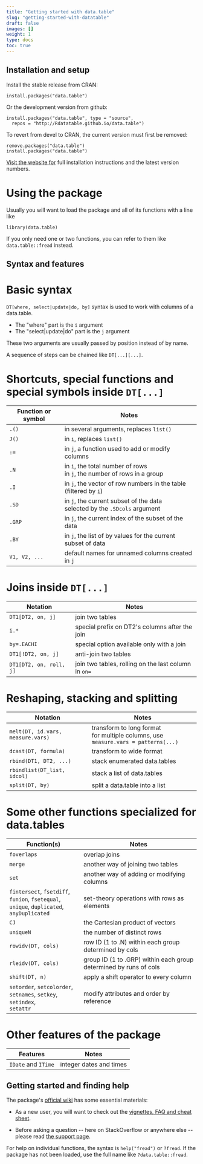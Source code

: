 ```yaml
---
title: "Getting started with data.table"
slug: "getting-started-with-datatable"
draft: false
images: []
weight: 1
type: docs
toc: true
---
```


## Installation and setup
Install the stable release from CRAN:

    install.packages("data.table")       

Or the development version from github:

    install.packages("data.table", type = "source", 
      repos = "http://Rdatatable.github.io/data.table")

To revert from devel to CRAN, the current version must first be removed:

    remove.packages("data.table")
    install.packages("data.table")

[Visit the website for][1] full installation instructions and the latest version numbers. 

# Using the package

Usually you will want to load the package and all of its functions with a line like 

    library(data.table)

If you only need one or two functions, you can refer to them like `data.table::fread` instead. 


  [1]: https://github.com/Rdatatable/data.table/wiki/Installation

## Syntax and features
# Basic syntax

`DT[where, select|update|do, by]` syntax is used to work with columns of a data.table.
 - The "where" part is the `i` argument
 - The "select|update|do" part is the `j` argument
 
These two arguments are usually passed by position instead of by name.

A sequence of steps can be chained like `DT[...][...]`.

# Shortcuts, special functions and special symbols inside `DT[...]`
| Function or symbol | Notes |
| ------  | ------ |
| `.()`   | in several arguments, replaces `list()`
| `J()`   | in `i`, replaces `list()`
| `:=`    | in `j`, a function used to add or modify columns
| `.N`    | in `i`, the total number of rows <br> in `j`, the number of rows in a group
| `.I`    | in `j`, the vector of row numbers in the table (filtered by `i`)
| `.SD`   | in `j`, the current subset of the data <br> selected by the `.SDcols` argument
| `.GRP`  | in `j`, the current index of the subset of the data
| `.BY`   | in `j`, the list of by values for the current subset of data
| `V1, V2, ...`  | default names for unnamed columns created in `j`

# Joins inside `DT[...]` 

| Notation | Notes |
| ------  | ------ |
| `DT1[DT2, on, j]`  | join two tables
| `i.*`  | special prefix on DT2's columns after the join
| `by=.EACHI`  | special option available only with a join
| `DT1[!DT2, on, j]`  | anti-join two tables
| `DT1[DT2, on, roll, j]`  | join two tables, rolling on the last column in `on=`

# Reshaping, stacking and splitting

| Notation | Notes |
| ------  | ------ |
| `melt(DT, id.vars, measure.vars)`  | transform to long format  <br> for multiple columns, use `measure.vars = patterns(...)`
| `dcast(DT, formula)`  | transform to wide format
| `rbind(DT1, DT2, ...)`  | stack enumerated data.tables
| `rbindlist(DT_list, idcol)`  | stack a list of data.tables 
| `split(DT, by)`  | split a data.table into a list 

# Some other functions specialized for data.tables

| Function(s) | Notes |
| ------  | ------ |
| `foverlaps` | overlap joins
| `merge` | another way of joining two tables
| `set` | another way of adding or modifying columns
| `fintersect`, `fsetdiff`, <br> `funion`, `fsetequal`, <br> `unique`, `duplicated`, `anyDuplicated` | set-theory operations with rows as elements  
| `CJ`| the Cartesian product of vectors
| `uniqueN`  | the number of distinct rows
| `rowidv(DT, cols)`  | row ID (1 to .N) within each group determined by cols
| `rleidv(DT, cols)`  | group ID (1 to .GRP) within each group determined by runs of cols
| `shift(DT, n)` | apply a shift operator to every column
| `setorder`, `setcolorder`, <br> `setnames`, `setkey`, `setindex`, <br> `setattr` | modify attributes and order by reference

# Other features of the package

| Features | Notes |
| ------  | ------ |
| `IDate` and `ITime` | integer dates and times

## Getting started and finding help
The package's [official wiki][2] has some essential materials: 
- As a new user, you will want to check out the [vignettes, FAQ and cheat sheet][1].

- Before asking a question -- here on StackOverflow or anywhere else -- please read [the support page][3].

For help on individual functions, the syntax is `help("fread")` or `?fread`. If the package has not been loaded, use the full name like `?data.table::fread`.

  [1]: https://github.com/Rdatatable/data.table/wiki/Getting-started
  [2]: https://github.com/Rdatatable/data.table/wiki
  [3]: https://github.com/Rdatatable/data.table/wiki/Support

